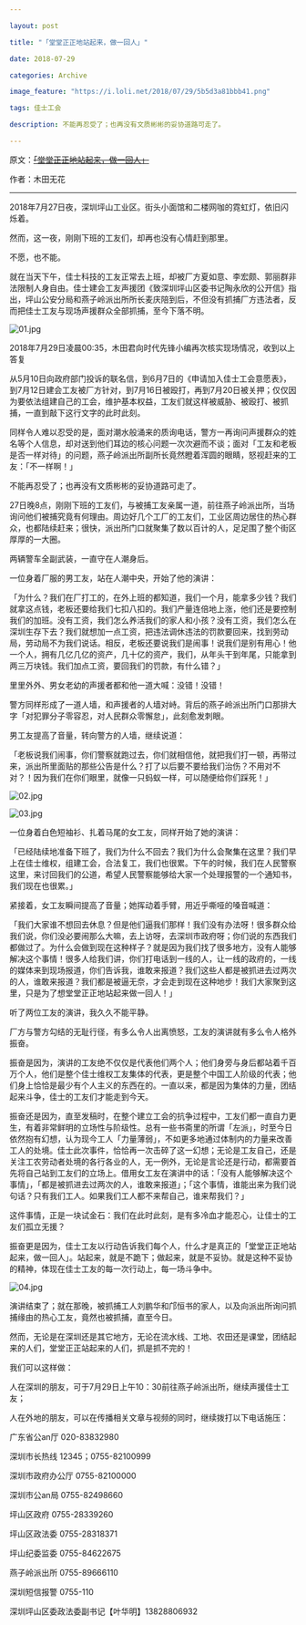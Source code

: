 ```yaml
---

layout: post

title: "「堂堂正正地站起来，做一回人」"

date: 2018-07-29

categories: Archive

image_feature: "https://i.loli.net/2018/07/29/5b5d3a81bbb41.png"

tags: 佳士工会

description: 不能再忍受了；也再没有文质彬彬的妥协道路可走了。

---
```


原文：~~[「堂堂正正地站起来，做一回人」](https://mp.weixin.qq.com/s/tMHJmGaz6_ykvqFu_ZOD5Q)~~

作者：木田无花

---

2018年7月27日夜，深圳坪山工业区。街头小面馆和二楼网咖的霓虹灯，依旧闪烁着。

然而，这一夜，刚刚下班的工友们，却再也没有心情赶到那里。

不愿，也不能。

就在当天下午，佳士科技的工友正常去上班，却被厂方夏如意、李宏颇、郭丽群非法限制人身自由。佳士建会工友声援团《致深圳坪山区委书记陶永欣的公开信》指出，坪山公安分局和燕子岭派出所所长麦庆陪到后，不但没有抓捕厂方违法者，反而把佳士工友与现场声援群众全部抓捕，至今下落不明。

![01.jpg](https://i.loli.net/2018/07/29/5b5d3a804280b.png)

<figcaption>2018年7月29日凌晨00:35，木田君向时代先锋小编再次核实现场情况，收到以上答复</figcaption>

从5月10日向政府部门投诉的联名信，到6月7日的《申请加入佳士工会意愿表》，到7月12日建会工友被厂方针对，到7月16日被殴打，再到7月20日被关押；仅仅因为要依法组建自己的工会，维护基本权益，工友们就这样被威胁、被殴打、被抓捕，一直到敲下这行文字的此时此刻。

同样令人难以忍受的是，面对潮水般涌来的质询电话，警方一再询问声援群众的姓名等个人信息，却对送到他们耳边的核心问题一次次避而不谈；面对「工友和老板是否一样对待」的问题，燕子岭派出所副所长竟然瞪着浑圆的眼睛，怒视赶来的工友：「不一样啊！」

不能再忍受了；也再没有文质彬彬的妥协道路可走了。

27日晚8点，刚刚下班的工友们，与被捕工友亲属一道，前往燕子岭派出所，当场询问他们被捕究竟有何理由。周边好几个工厂的工友们，工业区周边居住的热心群众，也都陆续赶来；很快，派出所门口就聚集了数以百计的人，足足围了整个街区厚厚的一大圈。

两辆警车全副武装，一直守在人潮身后。

一位身着厂服的男工友，站在人潮中央，开始了他的演讲：

「为什么？我们在厂打工的，在外上班的都知道，我们一个月，能拿多少钱？我们就拿这点钱，老板还要给我们七扣八扣的。我们产量连倍地上涨，他们还是要控制我们的加班。没有工资，我们怎么养活我们的家人和小孩？没有工资，我们怎么在深圳生存下去？我们就想加一点工资，把违法调休违法的罚款要回来，找到劳动局，劳动局不为我们说话。相反，老板还要说我们是闹事！说我们是别有用心！他一个人，拥有几亿几亿的资产，几十亿的资产，我们，从年头干到年尾，只能拿到两三万块钱。我们加点工资，要回我们的罚款，有什么错？」

里里外外、男女老幼的声援者都和他一道大喊：没错！没错！

警方同样形成了一道人墙，和声援者的人墙对峙。背后的燕子岭派出所门口那排大字「对犯罪分子零容忍，对人民群众零懈怠」，此刻愈发刺眼。

男工友提高了音量，转向警方的人墙，继续说道：

「老板说我们闹事，你们警察就跑过去，你们就相信他，就把我们打一顿，再带过来，派出所里面贴的那些公告是什么？打了以后要不要给我们治伤？不用对不对？！因为我们在你们眼里，就像一只蚂蚁一样，可以随便给你们踩死！」

![02.jpg](https://i.loli.net/2018/07/29/5b5d3a8153840.png)

![03.jpg](https://i.loli.net/2018/07/29/5b5d3a8198d26.png)

一位身着白色短袖衫、扎着马尾的女工友，同样开始了她的演讲：

「已经陆续地准备下班了，我们为什么不回去？我们为什么会聚集在这里？我们早上在佳士维权，组建工会，合法复工，我们也很累。下午的时候，我们在人民警察这里，来讨回我们的公道，希望人民警察能够给大家一个处理报警的一个通知书，我们现在也很累。」

紧接着，女工友瞬间提高了音量；她挥动着手臂，用近乎嘶哑的嗓音喊道：

「我们大家谁不想回去休息？但是他们逼我们那样！我们没有办法呀！很多群众给我们说，你们没必要闹那么大嘛，去上访呀，去深圳市政府呀；你们说的东西我们都做过了。为什么会做到现在这种样子？就是因为我们找了很多地方，没有人能够解决这个事情！很多人给我们讲，你们打电话到一线的人，让一线的政府的，一线的媒体来到现场报道，你们告诉我，谁敢来报道？我们这些人都是被抓进去过两次的人，谁敢来报道？我们都是被逼无奈，才会走到现在这种地步！我们大家聚到这里，只是为了想堂堂正正地站起来做一回人！」

听了两位工友的演讲，我久久不能平静。

厂方与警方勾结的无耻行径，有多么令人出离愤怒，工友的演讲就有多么令人格外振奋。

振奋是因为，演讲的工友绝不仅仅是代表他们两个人；他们身旁与身后都站着千百万个人，他们是整个佳士维权工友集体的代表，更是整个中国工人阶级的代表；他们身上恰恰是最少有个人主义的东西在的。一直以来，都是因为集体的力量，团结起来斗争，佳士的工友们才能走到今天。

振奋还是因为，直至发稿时，在整个建立工会的抗争过程中，工友们都一直自力更生，有着非常鲜明的立场性与阶级性。总有一些书斋里的所谓「左派」，时至今日依然抱有幻想，认为现今工人「力量薄弱」，不如更多地通过体制内的力量来改善工人的处境。佳士此次事件，恰恰再一次击碎了这一幻想；无论是工友自己，还是关注工农劳动者处境的各行各业的人，无一例外，无论是言论还是行动，都需要首先将自己站到工友们的立场上。借用女工友在演讲中的话：「没有人能够解决这个事情」，「都是被抓进去过两次的人，谁敢来报道」；「这个事情，谁能出来为我们说句话？只有我们工人。如果我们工人都不来帮自己，谁来帮我们？」

这件事情，正是一块试金石：我们在此时此刻，是有多冷血才能忍心，让佳士的工友们孤立无援？

振奋更是因为，佳士工友以行动告诉我们每个人，什么才是真正的「堂堂正正地站起来，做一回人」。站起来，就是不跪下；做起来，就是不妥协。就是这种不妥协的精神，体现在佳士工友的每一次行动上，每一场斗争中。

![04.jpg](https://i.loli.net/2018/07/29/5b5d3a81bbb41.png)

演讲结束了；就在那晚，被抓捕工人刘鹏华和邝恒书的家人，以及向派出所询问抓捕缘由的热心工友，竟然也被抓捕，直至今日。

然而，无论是在深圳还是其它地方，无论在流水线、工地、农田还是课堂，团结起来的人们，堂堂正正站起来的人们，抓是抓不完的！

我们可以这样做：

人在深圳的朋友，可于7月29日上午10：30前往燕子岭派出所，继续声援佳士工友；

人在外地的朋友，可以在传播相关文章与视频的同时，继续拨打以下电话施压：

广东省公an厅 020-83832980

深圳市长热线 12345；0755-82100999

深圳市政府办公厅 0755-82100000

深圳市公an局 0755-82498660

坪山区政府 0755-28339260

坪山区政法委 0755-28318371

坪山纪委监委 0755-84622675

燕子岭派出所 0755-89666110

深圳短信报警 0755-110

深圳坪山区委政法委副书记【叶华明】13828806932
